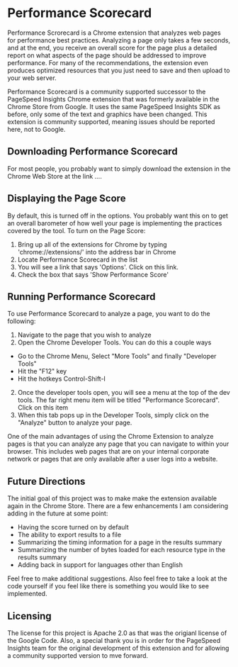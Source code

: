 # Performance Scorecard
Performance Scrorecard is a Chrome extension that analyzes web pages for performance best practices.  Analyzing a page only takes a few seconds, and at the end, you receive an overall score for the page plus a detailed report on what aspects of the page should be addressed to improve performance.  For many of the recommendations, the extension even produces optimized resources that you just need to save and then upload to your web server.

Performance Scorecard is a community supported successor to the PageSpeed Insights Chrome extension that was formerly available in the Chrome Store from Google.  It uses the same PageSpeed Insights SDK as before, only some of the text and graphics have been changed.  This extension is community supported, meaning issues should be reported here, not to Google.

## Downloading Performance Scorecard
For most people, you probably want to simply download the extension in the Chrome Web Store at the link ....

## Displaying the Page Score
By default, this is turned off in the options.  You probably want this on to get an overall barometer of how well your page is implementing the practices covered by the tool.  To turn on the Page Score:
1. Bring up all of the extensions for Chrome by typing 'chrome://extensions/' into the address bar in Chrome
2. Locate Performance Scorecard in the list
3. You will see a link that says 'Options'.  Click on this link.
4. Check the box that says 'Show Performance Score'

## Running Performance Scorecard
To use Performance Scorecard to analyze a page, you want to do the following:
1. Navigate to the page that you wish to analyze
2. Open the Chrome Developer Tools.  You can do this a couple ways
  * Go to the Chrome Menu, Select "More Tools" and finally "Developer Tools"
  * Hit the "F12" key
  * Hit the hotkeys Control-Shift-I
2. Once the developer tools open, you will see a menu at the top of the dev tools.  The far right menu item will be titled "Performance Scorecard".  Click on this item
3. When this tab pops up in the Developer Tools, simply click on the "Analyze" button to analyze your page.

One of the main advantages of using the Chrome Extension to analyze pages is that you can analyze any page that you can navigate to within your browser.  This includes web pages that are on your internal corporate network or pages that are only available after a user logs into a website.  

## Future Directions
The initial goal of this project was to make make the extension available again in the Chrome Store.  There are a few enhancements I am considering adding in the future at some point:
*  Having the score turned on by default
*  The ability to export results to a file
*  Summarizing the timing information for a page in the results summary
*  Summarizing the number of bytes loaded for each resource type in the results summary
*  Adding back in support for languages other than English

Feel free to make additional suggestions.  Also feel free to take a look at the code yourself if you feel like there is something you would like to see implemented.

## Licensing
The license for this project is Apache 2.0 as that was the origianl license of the Google Code.  Also, a special thank you is in order for the PageSpeed Insights team for the original development of this extension and for allowing a community supported version to mve forward.
